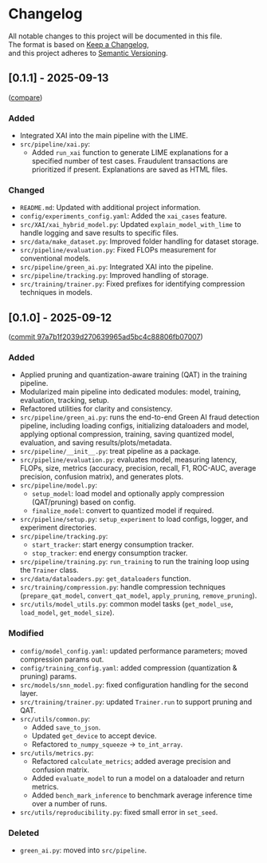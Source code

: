 # Changelog

All notable changes to this project will be documented in this file.  
The format is based on [Keep a Changelog](https://keepachangelog.com/en/1.1.0/),  
and this project adheres to [Semantic Versioning](https://semver.org/spec/v2.0.0.html).

## [0.1.1] - 2025-09-13
([compare]())
### Added
- Integrated XAI into the main pipeline with the LIME.
- `src/pipeline/xai.py`: 
  * Added `run_xai` function to generate LIME explanations for a specified number of test cases. Fraudulent transactions are prioritized if present. Explanations are saved as HTML files.

### Changed
- `README.md`: Updated with additional project information.
- `config/experiments_config.yaml`: Added the `xai_cases` feature.
- `src/XAI/xai_hybrid_model.py`: Updated `explain_model_with_lime` to handle logging and save results to specific files.
- `src/data/make_dataset.py`: Improved folder handling for dataset storage.
- `src/pipeline/evaluation.py`: Fixed FLOPs measurement for conventional models.
- `src/pipeline/green_ai.py`: Integrated XAI into the pipeline.
- `src/pipeline/tracking.py`: Improved handling of storage.
- `src/training/trainer.py`: Fixed prefixes for identifying compression techniques in models.


## [0.1.0] - 2025-09-12
([commit 97a7b1f2039d270639965ad5bc4c88806fb07007](https://github.com/danilot390/Green-Ai-Fraud-Detection/commit/97a7b1f2039d270639965ad5bc4c88806fb07007))

### Added
- Applied pruning and quantization-aware training (QAT) in the training pipeline.
- Modularized main pipeline into dedicated modules: model, training, evaluation, tracking, setup.
- Refactored utilities for clarity and consistency.
- `src/pipeline/green_ai.py`: runs the end-to-end Green AI fraud detection pipeline, including loading configs, initializing dataloaders and model, applying optional compression, training, saving quantized model, evaluation, and saving results/plots/metadata.
- `src/pipeline/__init__.py`: treat pipeline as a package.
- `src/pipeline/evaluation.py`: evaluates model, measuring latency, FLOPs, size, metrics (accuracy, precision, recall, F1, ROC-AUC, average precision, confusion matrix), and generates plots.
- `src/pipeline/model.py`: 
  * `setup_model`: load model and optionally apply compression (QAT/pruning) based on config.
  * `finalize_model`: convert to quantized model if required.
- `src/pipeline/setup.py`: `setup_experiment` to load configs, logger, and experiment directories.
- `src/pipeline/tracking.py`: 
  * `start_tracker`: start energy consumption tracker.
  * `stop_tracker`: end energy consumption tracker.
- `src/pipeline/training.py`: `run_training` to run the training loop using the `Trainer` class.
- `src/data/dataloaders.py`: `get_dataloaders` function.
- `src/training/compression.py`: handle compression techniques (`prepare_qat_model`, `convert_qat_model`, `apply_pruning`, `remove_pruning`).
- `src/utils/model_utils.py`: common model tasks (`get_model_use`, `load_model`, `get_model_size`).

### Modified
- `config/model_config.yaml`: updated performance parameters; moved compression params out.
- `config/training_config.yaml`: added compression (quantization & pruning) params.
- `src/models/snn_model.py`: fixed configuration handling for the second layer.
- `src/training/trainer.py`: updated `Trainer.run` to support pruning and QAT.
- `src/utils/common.py`: 
  * Added `save_to_json`.
  * Updated `get_device` to accept device.
  * Refactored `to_numpy_squeeze` → `to_int_array`.
- `src/utils/metrics.py`: 
  * Refactored `calculate_metrics`; added average precision and confusion matrix.
  * Added `evaluate_model` to run a model on a dataloader and return metrics.
  * Added `bench_mark_inference` to benchmark average inference time over a number of runs.
- `src/utils/reproducibility.py`: fixed small error in `set_seed`.

### Deleted
- `green_ai.py`: moved into `src/pipeline`.

